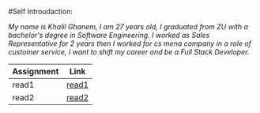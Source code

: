 #Self Introudaction:

*My name is Khalil Ghanem, I am 27 years old, I graduated from ZU with a bachelor's degree in Software Engineering. I worked as Sales Representative for 2 years then I worked for cs mena company in a role of customer service, I want to shift my career and be a Full Stack Developer.*




| Assignment | Link |
| ------ | ----------- |
| read1 | [read1](read1.md) |
| read2 | [read2](read2.md) |